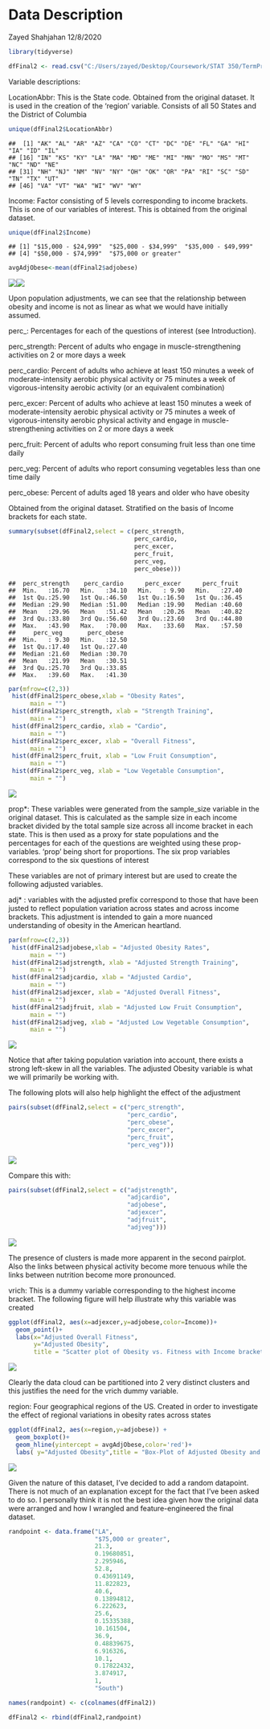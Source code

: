 Data Description
================
Zayed Shahjahan
12/8/2020

``` r
library(tidyverse)
```

``` r
dfFinal2 <- read.csv("C:/Users/zayed/Desktop/Coursework/STAT 350/TermProject/dfFinal2.csv")
```

Variable descriptions:

LocationAbbr: This is the State code. Obtained from the original
dataset. It is used in the creation of the ‘region’ variable. Consists
of all 50 States and the District of Columbia

``` r
unique(dfFinal2$LocationAbbr)
```

    ##  [1] "AK" "AL" "AR" "AZ" "CA" "CO" "CT" "DC" "DE" "FL" "GA" "HI" "IA" "ID" "IL"
    ## [16] "IN" "KS" "KY" "LA" "MA" "MD" "ME" "MI" "MN" "MO" "MS" "MT" "NC" "ND" "NE"
    ## [31] "NH" "NJ" "NM" "NV" "NY" "OH" "OK" "OR" "PA" "RI" "SC" "SD" "TN" "TX" "UT"
    ## [46] "VA" "VT" "WA" "WI" "WV" "WY"

Income: Factor consisting of 5 levels corresponding to income brackets.
This is one of our variables of interest. This is obtained from the
original dataset.

``` r
unique(dfFinal2$Income)
```

    ## [1] "$15,000 - $24,999"  "$25,000 - $34,999"  "$35,000 - $49,999" 
    ## [4] "$50,000 - $74,999"  "$75,000 or greater"

``` r
avgAdjObese<-mean(dfFinal2$adjobese)
```

![](Data-Description_files/figure-gfm/unnamed-chunk-6-1.png)<!-- -->![](Data-Description_files/figure-gfm/unnamed-chunk-6-2.png)<!-- -->

Upon population adjustments, we can see that the relationship between
obesity and income is not as linear as what we would have initially
assumed.

perc\_: Percentages for each of the questions of interest (see
Introduction).

perc\_strength: Percent of adults who engage in muscle-strengthening
activities on 2 or more days a week

perc\_cardio: Percent of adults who achieve at least 150 minutes a week
of moderate-intensity aerobic physical activity or 75 minutes a week of
vigorous-intensity aerobic activity (or an equivalent combination)

perc\_excer: Percent of adults who achieve at least 150 minutes a week
of moderate-intensity aerobic physical activity or 75 minutes a week of
vigorous-intensity aerobic physical activity and engage in
muscle-strengthening activities on 2 or more days a week

perc\_fruit: Percent of adults who report consuming fruit less than one
time daily

perc\_veg: Percent of adults who report consuming vegetables less than
one time daily

perc\_obese: Percent of adults aged 18 years and older who have obesity

Obtained from the original dataset. Stratified on the basis of Income
brackets for each state.

``` r
summary(subset(dfFinal2,select = c(perc_strength,
                                   perc_cardio,
                                   perc_excer,
                                   perc_fruit,
                                   perc_veg,
                                   perc_obese)))
```

    ##  perc_strength    perc_cardio      perc_excer      perc_fruit   
    ##  Min.   :16.70   Min.   :34.10   Min.   : 9.90   Min.   :27.40  
    ##  1st Qu.:25.90   1st Qu.:46.50   1st Qu.:16.50   1st Qu.:36.45  
    ##  Median :29.90   Median :51.00   Median :19.90   Median :40.60  
    ##  Mean   :29.96   Mean   :51.42   Mean   :20.26   Mean   :40.82  
    ##  3rd Qu.:33.80   3rd Qu.:56.60   3rd Qu.:23.60   3rd Qu.:44.80  
    ##  Max.   :43.90   Max.   :70.00   Max.   :33.60   Max.   :57.50  
    ##     perc_veg       perc_obese   
    ##  Min.   : 9.30   Min.   :12.50  
    ##  1st Qu.:17.40   1st Qu.:27.40  
    ##  Median :21.60   Median :30.70  
    ##  Mean   :21.99   Mean   :30.51  
    ##  3rd Qu.:25.70   3rd Qu.:33.85  
    ##  Max.   :39.60   Max.   :41.30

``` r
par(mfrow=c(2,3))
 hist(dfFinal2$perc_obese,xlab = "Obesity Rates",
      main = "")
 hist(dfFinal2$perc_strength, xlab = "Strength Training",
      main = "")
 hist(dfFinal2$perc_cardio, xlab = "Cardio",
      main = "")
 hist(dfFinal2$perc_excer, xlab = "Overall Fitness",
      main = "")
 hist(dfFinal2$perc_fruit, xlab = "Low Fruit Consumption",
      main = "")
 hist(dfFinal2$perc_veg, xlab = "Low Vegetable Consumption",
      main = "")
```

![](Data-Description_files/figure-gfm/unnamed-chunk-8-1.png)<!-- -->

prop\*: These variables were generated from the sample\_size variable in
the original dataset. This is calculated as the sample size in each
income bracket divided by the total sample size across all income
bracket in each state. This is then used as a proxy for state
populations and the percentages for each of the questions are weighted
using these prop-variables. ‘prop’ being short for proportions. The six
prop variables correspond to the six questions of interest

These variables are not of primary interest but are used to create the
following adjusted variables.

adj\* : variables with the adjusted prefix correspond to those that have
been justed to reflect population variation across states and across
income brackets. This adjustment is intended to gain a more nuanced
understanding of obesity in the American heartland.

``` r
par(mfrow=c(2,3))
 hist(dfFinal2$adjobese,xlab = "Adjusted Obesity Rates",
      main = "")
 hist(dfFinal2$adjstrength, xlab = "Adjusted Strength Training",
      main = "")
 hist(dfFinal2$adjcardio, xlab = "Adjusted Cardio",
      main = "")
 hist(dfFinal2$adjexcer, xlab = "Adjusted Overall Fitness",
      main = "")
 hist(dfFinal2$adjfruit, xlab = "Adjusted Low Fruit Consumption",
      main = "")
 hist(dfFinal2$adjveg, xlab = "Adjusted Low Vegetable Consumption",
      main = "")
```

![](Data-Description_files/figure-gfm/unnamed-chunk-9-1.png)<!-- -->

Notice that after taking population variation into account, there exists
a strong left-skew in all the variables. The adjusted Obesity variable
is what we will primarily be working with.

The following plots will also help highlight the effect of the
adjustment

``` r
pairs(subset(dfFinal2,select = c("perc_strength",
                                 "perc_cardio",
                                 "perc_obese",
                                 "perc_excer",
                                 "perc_fruit",
                                 "perc_veg")))
```

![](Data-Description_files/figure-gfm/unnamed-chunk-10-1.png)<!-- -->

Compare this with:

``` r
pairs(subset(dfFinal2,select = c("adjstrength",
                                 "adjcardio",
                                 "adjobese",
                                 "adjexcer",
                                 "adjfruit",
                                 "adjveg")))
```

![](Data-Description_files/figure-gfm/unnamed-chunk-11-1.png)<!-- -->

The presence of clusters is made more apparent in the second pairplot.
Also the links between physical activity become more tenuous while the
links between nutrition become more pronounced.

vrich: This is a dummy variable corresponding to the highest income
bracket. The following figure will help illustrate why this variable was
created

``` r
ggplot(dfFinal2, aes(x=adjexcer,y=adjobese,color=Income))+
  geom_point()+
  labs(x="Adjusted Overall Fitness", 
       y="Adjusted Obesity",
       title = "Scatter plot of Obesity vs. Fitness with Income brackets as clusters")
```

![](Data-Description_files/figure-gfm/unnamed-chunk-12-1.png)<!-- -->

Clearly the data cloud can be partitioned into 2 very distinct clusters
and this justifies the need for the vrich dummy variable.

region: Four geographical regions of the US. Created in order to
investigate the effect of regional variations in obesity rates across
states

``` r
ggplot(dfFinal2, aes(x=region,y=adjobese)) + 
  geom_boxplot()+
  geom_hline(yintercept = avgAdjObese,color='red')+
  labs( y="Adjusted Obesity",title = "Box-Plot of Adjusted Obesity and Regions")
```

![](Data-Description_files/figure-gfm/unnamed-chunk-13-1.png)<!-- -->

Given the nature of this dataset, I’ve decided to add a random
datapoint. There is not much of an explanation except for the fact that
I’ve been asked to do so. I personally think it is not the best idea
given how the original data were arranged and how I wrangled and
feature-engineered the final dataset.

``` r
randpoint <- data.frame("LA",
                        "$75,000 or greater",
                        21.3,
                        0.19680851,
                        2.295946,
                        52.8,
                        0.43691149,
                        11.822823,
                        40.6,
                        0.13894812,
                        6.222623,
                        25.6,
                        0.15335388,
                        10.161504,
                        36.9,
                        0.48839675,
                        6.916326,
                        10.1,
                        0.17822432,
                        3.874917,
                        1,
                        "South")

names(randpoint) <- c(colnames(dfFinal2))

dfFinal2 <- rbind(dfFinal2,randpoint)
```
